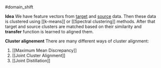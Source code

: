 #domain_shift 

**Idea**
We have feature vectors from <u>target</u> and <u>source</u> data. Then these data is clustered using [[k-means]] or [[Spectral clustering]] methods. After that target and source clusters are matched based on their similarity and **transfer** function is learned to aligned them.

**Cluster alignement**
There are many different ways of cluster alignment:
1. [[Maximum Mean Discrepancy]]
2. [[Joint Cluster Alignment]]
3. [[Joint Distillation]]